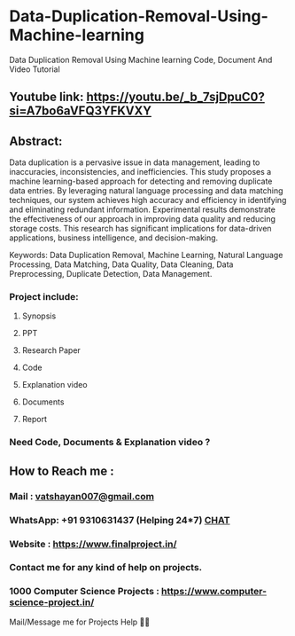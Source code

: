 # Data-Duplication-Removal-Using-Machine-learning
Data Duplication Removal Using Machine learning Code, Document And Video Tutorial

## Youtube link: https://youtu.be/_b_7sjDpuC0?si=A7bo6aVFQ3YFKVXY

## Abstract:
Data duplication is a pervasive issue in data management, leading to inaccuracies, inconsistencies, and inefficiencies. This study proposes a machine learning-based approach for detecting and removing duplicate data entries. By leveraging natural language processing and data matching techniques, our system achieves high accuracy and efficiency in identifying and eliminating redundant information. Experimental results demonstrate the effectiveness of our approach in improving data quality and reducing storage costs. This research has significant implications for data-driven applications, business intelligence, and decision-making.

Keywords: Data Duplication Removal, Machine Learning, Natural Language Processing, Data Matching, Data Quality, Data Cleaning, Data Preprocessing, Duplicate Detection, Data Management.

### Project include: 

1. Synopsis

2. PPT

3. Research Paper


4. Code

5. Explanation video

6. Documents

7. Report


### Need Code, Documents & Explanation video ? 

## How to Reach me :

### Mail : vatshayan007@gmail.com 

### WhatsApp: +91 9310631437 (Helping 24*7) **[CHAT](https://wa.me/message/CHWN2AHCPMAZK1)** 

### Website : https://www.finalproject.in/

### Contact me for any kind of help on projects.
### 1000 Computer Science Projects : https://www.computer-science-project.in/


Mail/Message me for Projects Help 🙏🏻
